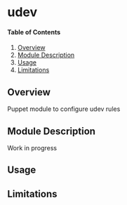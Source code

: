 # udev

#### Table of Contents

1. [Overview](#overview)
2. [Module Description](#module-description)
3. [Usage](#usage)
4. [Limitations](#limitations)

## Overview

Puppet module to configure udev rules

## Module Description

Work in progress

## Usage

## Limitations
